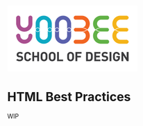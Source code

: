 [![Yoobee School of Design](images/yoobee-logo-300w.png)](http://yoobee.ac.nz)

# HTML Best Practices
WIP